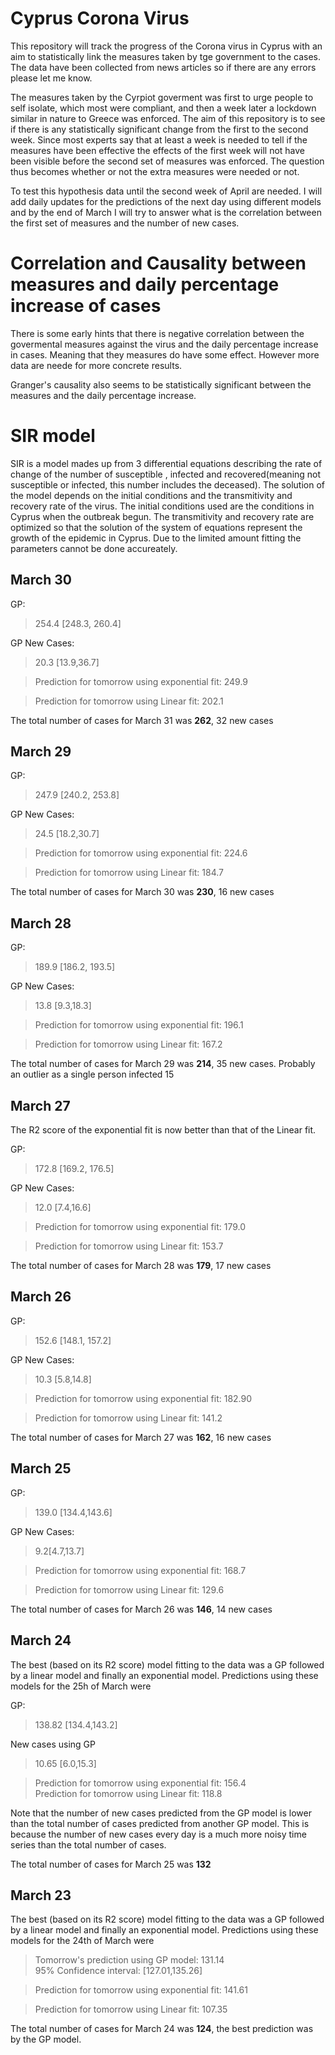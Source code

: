 # Cyprus Corona Virus

This repository will track the progress of the Corona virus in Cyprus with an aim to statistically link the measures taken by tge government to the cases. The data have been collected from news articles so if there are any errors please let me know. 

The measures taken by the Cyrpiot goverment was first to urge people to self isolate, which most were compliant, and then a week later a lockdown similar in nature to Greece was enforced. The aim of this repository is to see if there is any statistically significant change from the first to the second week. Since most experts say that at least a week is needed to tell if the measures have been effective the effects of the first week will not have been visible before the second set of measures was enforced. The question thus becomes whether or not the extra measures were needed or not.

To test this hypothesis data until the second week of April are needed. I will add daily updates for the predictions of the next day using  different models and by the end of March I will try to answer what is the correlation between the first set of measures and the number of new cases.

# Correlation and Causality between measures and daily percentage increase of cases

There is some early hints that there is negative correlation between the govermental measures against the virus and the daily percentage increase in cases. Meaning that they measures do have some effect. However more data are neede for more concrete results. 

Granger's causality also seems to be statistically significant between the measures and the daily percentage increase. 


# SIR model

 SIR is a model mades up from 3 differential equations describing the rate of change of the number of susceptible , infected and recovered(meaning not susceptible or infected, this number includes the deceased). The solution of the model depends on the initial conditions and the transmitivity and recovery rate of the virus. The initial conditions used are the conditions in Cyprus when the outbreak begun. The transmitivity and recovery rate are optimized so that the solution of the system of equations represent the growth of the epidemic in Cyprus. Due to the limited amount fitting the parameters cannot be done accureately. 
 
## March 30

GP: 
> 254.4 [248.3, 260.4]

GP New Cases:
> 20.3 [13.9,36.7]

>Prediction for tomorrow using exponential fit: 249.9

>Prediction for tomorrow using Linear fit: 202.1

The total number of cases for March 31 was **262**, 32 new cases

## March 29

GP: 
> 247.9 [240.2, 253.8]

GP New Cases:
> 24.5 [18.2,30.7]

>Prediction for tomorrow using exponential fit: 224.6

>Prediction for tomorrow using Linear fit: 184.7

The total number of cases for March 30 was **230**, 16 new cases
 
 ## March 28

GP: 
> 189.9 [186.2, 193.5]

GP New Cases:
> 13.8 [9.3,18.3]

>Prediction for tomorrow using exponential fit:  196.1

>Prediction for tomorrow using Linear fit: 167.2

The total number of cases for March 29 was **214**, 35 new cases. Probably an outlier as a single person infected 15

## March 27

The R2 score of the exponential fit is now better than that of the Linear fit. 

GP: 
> 172.8 [169.2, 176.5]

GP New Cases:
> 12.0 [7.4,16.6]

>Prediction for tomorrow using exponential fit: 179.0

>Prediction for tomorrow using Linear fit: 153.7

The total number of cases for March 28 was **179**, 17 new cases

## March 26
GP: 
> 152.6 [148.1, 157.2]

GP New Cases:
> 10.3 [5.8,14.8]

>Prediction for tomorrow using exponential fit: 182.90

>Prediction for tomorrow using Linear fit: 141.2

The total number of cases for March 27 was **162**, 16 new cases


## March 25
GP: 
>139.0 [134.4,143.6]

GP New Cases:
> 9.2[4.7,13.7]

>Prediction for tomorrow using exponential fit: 168.7

>Prediction for tomorrow using Linear fit: 129.6


The total number of cases for March 26 was **146**, 14 new cases


## March 24

The best (based on its R2 score) model fitting to the data was a GP followed by a linear model and finally an exponential model. Predictions using these models for the 25h of March were

GP: 
>  138.82 [134.4,143.2]  

New cases using GP  
> 10.65 [6.0,15.3]

> Prediction for tomorrow using exponential fit: 156.4  
> Prediction for tomorrow using Linear fit: 118.8

Note that the number of new cases predicted from the GP model is lower than the total number of cases predicted from another GP model. This is because the number of new cases every day is a much more noisy time series than the total number of cases. 

The total number of cases for March 25 was **132**

## March 23

The best (based on its R2 score) model fitting to the data was a GP followed by a linear model and finally an exponential model. Predictions using these models for the 24th of March were

> Tomorrow's prediction using GP model: 131.14   
> 95% Confidence interval: [127.01,135.26]

> Prediction for tomorrow using exponential fit: 141.61

> Prediction for tomorrow using Linear fit: 107.35

The total number of cases for March 24 was **124**, the best prediction was by the GP model. 

